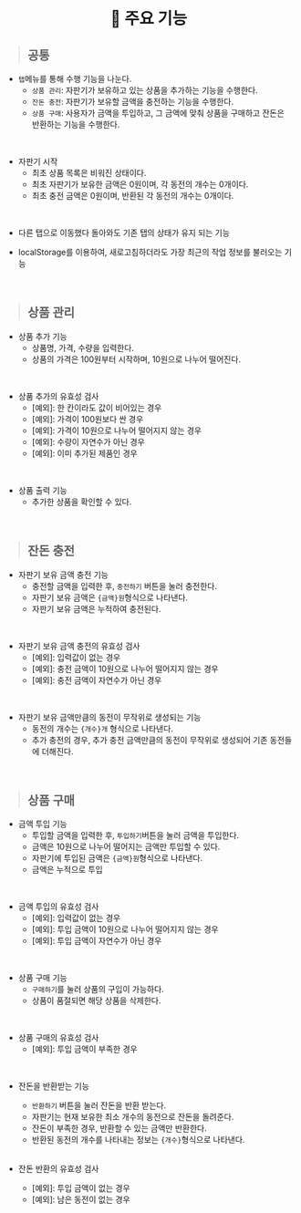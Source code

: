 <h1 align="middle">📌 주요 기능</h1>

> ## **공통**

- `탭`메뉴를 통해 수행 기능을 나눈다.
  - `상품 관리`: 자판기가 보유하고 있는 상품을 추가하는 기능을 수행한다.
  - `잔돈 충전`: 자판기가 보유할 금액을 충전하는 기능을 수행한다.
  - `상품 구매`: 사용자가 금액을 투입하고, 그 금액에 맞춰 상품을 구매하고 잔돈은 반환하는 기능을 수행한다.

<br>

- 자판기 시작
  - 최초 상품 목록은 비워진 상태이다.
  - 최초 자판기가 보유한 금액은 0원이며, 각 동전의 개수는 0개이다.
  - 최초 충전 금액은 0원이며, 반환된 각 동전의 개수는 0개이다.

<br>

- 다른 탭으로 이동했다 돌아와도 기존 탭의 상태가 유지 되는 기능

- localStorage를 이용하여, 새로고침하더라도 가장 최근의 작업 정보를 불러오는 기능

<br>

> ## **상품 관리**

- 상품 추가 기능
  - 상품명, 가격, 수량을 입력한다.
  - 상품의 가격은 100원부터 시작하며, 10원으로 나누어 떨어진다.

<br>

- 상품 추가의 유효성 검사
  - [예외]: 한 칸이라도 값이 비어있는 경우
  - [예외]: 가격이 100원보다 싼 경우
  - [예외]: 가격이 10원으로 나누어 떨어지지 않는 경우
  - [예외]: 수량이 자연수가 아닌 경우
  - [예외]: 이미 추가된 제품인 경우

<br>

- 상품 출력 기능
  - 추가한 상품을 확인할 수 있다.

<br>

> ## **잔돈 충전**

- 자판기 보유 금액 충전 기능
  - 충전할 금액을 입력한 후, `충전하기` 버튼을 눌러 충전한다.
  - 자판기 보유 금액은 `{금액}원`형식으로 나타낸다.
  - 자판기 보유 금액은 누적하여 충전된다.

<br>

- 자판기 보유 금액 충전의 유효성 검사
  - [예외]: 입력값이 없는 경우
  - [예외]: 충전 금액이 10원으로 나누어 떨어지지 않는 경우
  - [예외]: 충전 금액이 자연수가 아닌 경우

<br>

- 자판기 보유 금액만큼의 동전이 무작위로 생성되는 기능
  - 동전의 개수는 `{개수}개` 형식으로 나타낸다.
  - 추가 충전의 경우, 추가 충전 금액만큼의 동전이 무작위로 생성되어 기존 동전들에 더해진다.

<br>

> ## **상품 구매**

- 금액 투입 기능
  - 투입할 금액을 입력한 후, `투입하기`버튼을 눌러 금액을 투입한다.
  - 금액은 10원으로 나누어 떨어지는 금액만 투입할 수 있다.
  - 자판기에 투입된 금액은 `{금액}원`형식으로 나타낸다.
  - 금액은 누적으로 투입

<br>

- 금액 투입의 유효성 검사
  - [예외]: 입력값이 없는 경우
  - [예외]: 투입 금액이 10원으로 나누어 떨어지지 않는 경우
  - [예외]: 투입 금액이 자연수가 아닌 경우

<br>

- 상품 구매 기능
  - `구매하기`를 눌러 상품의 구입이 가능하다.
  - 상품이 품절되면 해당 상품을 삭제한다.

<br>

- 상품 구매의 유효성 검사
  - [예외]: 투입 금액이 부족한 경우

<br>

- 잔돈을 반환받는 기능

  - `반환하기` 버튼을 눌러 잔돈을 반환 받는다.
  - 자판기는 현재 보유한 최소 개수의 동전으로 잔돈을 돌려준다.
  - 잔돈이 부족한 경우, 반환할 수 있는 금액만 반환한다.
  - 반환된 동전의 개수를 나타내는 정보는 `{개수}`형식으로 나타낸다.

  <br>

- 잔돈 반환의 유효성 검사
  - [예외]: 투입 금액이 없는 경우
  - [예외]: 남은 동전이 없는 경우
